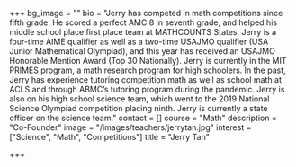 +++
bg_image = ""
bio = "Jerry has competed in math competitions since fifth grade. He scored a perfect AMC 8 in seventh grade, and helped his middle school place first place team at MATHCOUNTS States. Jerry is a four-time AIME qualifier as well as a two-time USAJMO qualifier (USA Junior Mathematical Olympiad), and this year has received an USAJMO Honorable Mention Award (Top 30 Nationally). Jerry is currently in the MIT PRIMES program, a math research program for high schoolers. In the past, Jerry has experience tutoring competition math as well as school math at ACLS and through ABMC’s tutoring program during the pandemic. Jerry is also on his high school science team, which went to the 2019 National Science Olympiad competition placing ninth. Jerry is currently a state officer on the science team."
contact = []
course = "Math"
description = "Co-Founder"
image = "/images/teachers/jerrytan.jpg"
interest = ["Science", "Math", "Competitions"]
title = "Jerry Tan"

+++
